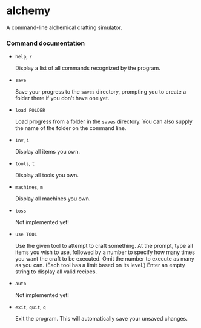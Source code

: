 # alchemy

A command-line alchemical crafting simulator.

### Command documentation

* `help`, `?`

    Display a list of all commands recognized by the program.

* `save`

    Save your progress to the `saves` directory, prompting you to create a folder there if you don't have one yet.

* `load FOLDER`

    Load progress from a folder in the `saves` directory. You can also supply the name of the folder on the command line.

* `inv`, `i`

    Display all items you own.

* `tools`, `t`

    Display all tools you own.

* `machines`, `m`

    Display all machines you own.

* `toss`

    Not implemented yet!

* `use TOOL`

    Use the given tool to attempt to craft something. At the prompt, type all items you wish to use, followed by a number to specify how many times you want the craft to be executed. Omit the number to execute as many as you can. (Each tool has a limit based on its level.) Enter an empty string to display all valid recipes.

* `auto`

    Not implemented yet!

* `exit`, `quit`, `q`

    Exit the program. This will automatically save your unsaved changes.